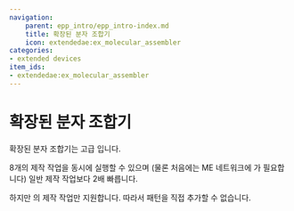 ```yaml
---
navigation:
    parent: epp_intro/epp_intro-index.md
    title: 확장된 분자 조합기
    icon: extendedae:ex_molecular_assembler
categories:
- extended devices
item_ids:
- extendedae:ex_molecular_assembler
---
```


# 확장된 분자 조합기

<Row gap="20">
<BlockImage id="extendedae:ex_molecular_assembler" scale="8"></BlockImage>
</Row>

확장된 분자 조합기는 고급 <ItemLink id="ae2:molecular_assembler" />입니다.

8개의 제작 작업을 동시에 실행할 수 있으며 (물론 처음에는 ME 네트워크에 <ItemLink id="ae2:crafting_accelerator" />가 필요합니다)
일반 제작 작업보다 2배 빠릅니다.

하지만 <ItemLink id="ae2:pattern_provider" />의 제작 작업만 지원합니다. 따라서 패턴을 직접 추가할 수 없습니다.